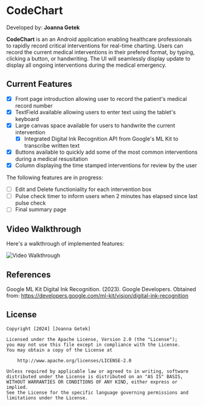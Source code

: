 # CodeChart

Developed by: **Joanna Getek**

**CodeChart** is an an Android application enabling healthcare professionals to rapidly record critical interventions for real-time charting. 
Users can record the current medical interventions in their prefered format, by typing, clicking a button, or handwriting. The UI will seamlessly display 
update to display all ongoing interventions during the medical emergency. 

## Current Features

* [x] Front page introduction allowing user to record the patient's medical record number
* [x] TextField available allowing users to enter text using the tablet's keyboard
* [x] Large canvas space available for users to handwrite the current intervention
  * [x] Integrated Digital Ink Recognition API from Google's ML Kit to transcribe written text
* [x] Buttons available to quickly add some of the most common interventions during a medical resusitation
* [x] Column displaying the time stamped interventions for review by the user

The following features are in progress:

* [ ] Edit and Delete functioniality for each intervention box
* [ ] Pulse check timer to inform users when 2 minutes has elapsed since last pulse check
* [ ] Final summary page

## Video Walkthrough

Here's a walkthrough of implemented features:

<img src='git_codechart.webm' title='Video Walkthrough' width='' alt='Video Walkthrough' />

<!-- Replace this with whatever GIF tool you used! -->
<!-- Recommended tools:
[Kap](https://getkap.co/) for macOS
[ScreenToGif](https://www.screentogif.com/) for Windows
[peek](https://github.com/phw/peek) for Linux. -->

## References
Google ML Kit Digital Ink Recognition. (2023). Google Developers. Obtained from:
https://developers.google.com/ml-kit/vision/digital-ink-recognition


## License

    Copyright [2024] [Joanna Getek]

    Licensed under the Apache License, Version 2.0 (the "License");
    you may not use this file except in compliance with the License.
    You may obtain a copy of the License at

        http://www.apache.org/licenses/LICENSE-2.0

    Unless required by applicable law or agreed to in writing, software
    distributed under the License is distributed on an "AS IS" BASIS,
    WITHOUT WARRANTIES OR CONDITIONS OF ANY KIND, either express or implied.
    See the License for the specific language governing permissions and
    limitations under the License.
